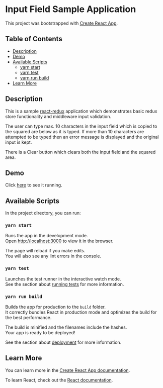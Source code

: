 # Input Field Sample Application

This project was bootstrapped with [Create React App](https://github.com/facebook/create-react-app).

## Table of Contents

- [Description](#description)
- [Demo](#demo)
- [Available Scripts](#available-scripts)
  - [yarn start](#yarn-start)
  - [yarn test](#yarn-test)
  - [yarn run build](#yarn-run-build)
- [Learn More](#learn-more)
  
## Description

This is a sample [react-redux](https://github.com/reduxjs/react-redux) application which demonstrates basic redux store functionality and middleware input validation.

The user can type max. 10 characters in the input field which is copied to the squared are below as it is typed. If more than 10 characters are attempted to be typed then an error message is displayed
and the original input is kept.

There is a Clear button which clears both the input field and the squared area.

## Demo

Click [here](https://input-field-sample-redux-pjtuuvgawt.now.sh/) to see it running.

## Available Scripts

In the project directory, you can run:

### `yarn start`

Runs the app in the development mode.<br>
Open [http://localhost:3000](http://localhost:3000) to view it in the browser.

The page will reload if you make edits.<br>
You will also see any lint errors in the console.

### `yarn test`

Launches the test runner in the interactive watch mode.<br>
See the section about [running tests](https://facebook.github.io/create-react-app/docs/running-tests) for more information.

### `yarn run build`

Builds the app for production to the `build` folder.<br>
It correctly bundles React in production mode and optimizes the build for the best performance.

The build is minified and the filenames include the hashes.<br>
Your app is ready to be deployed!

See the section about [deployment](https://facebook.github.io/create-react-app/docs/deployment) for more information.

## Learn More

You can learn more in the [Create React App documentation](https://facebook.github.io/create-react-app/docs/getting-started).

To learn React, check out the [React documentation](https://reactjs.org/).
